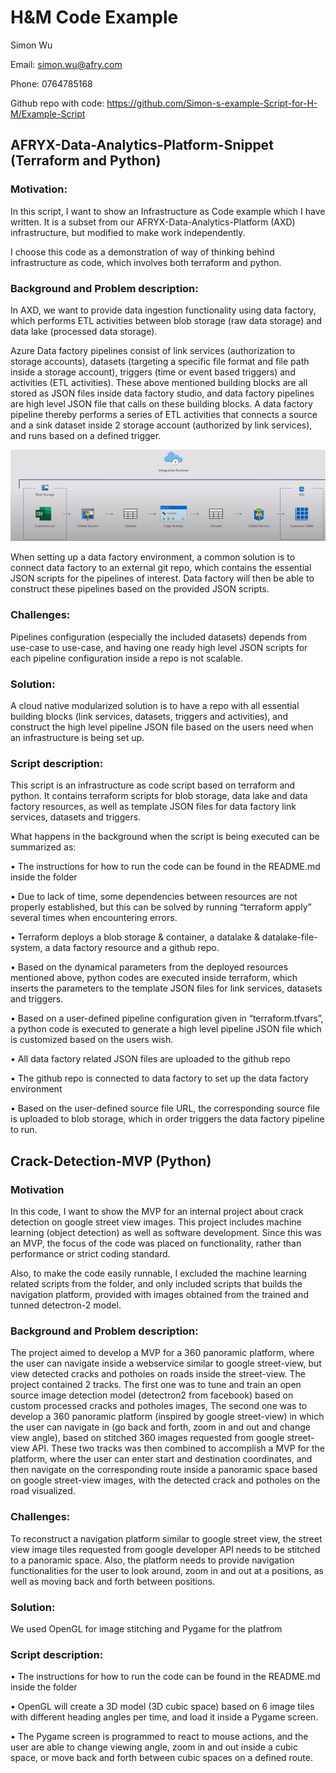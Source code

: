 # H&M Code Example
Simon Wu 

Email: simon.wu@afry.com

Phone: 0764785168

Github repo with code: https://github.com/Simon-s-example-Script-for-H-M/Example-Script

## AFRYX-Data-Analytics-Platform-Snippet (Terraform and Python)
### Motivation: 
In this script, I want to show an Infrastructure as Code example which I have written. It is a subset from our AFRYX-Data-Analytics-Platform (AXD) infrastructure, but modified to make work independently. 

I choose this code as a demonstration of way of thinking behind infrastructure as code, which involves both terraform and python.

### Background and Problem description:
In AXD, we want to provide data ingestion functionality using data factory, which performs ETL activities between blob storage (raw data storage) and data lake (processed data storage). 

Azure Data factory pipelines consist of link services (authorization to storage accounts), datasets (targeting a specific file format and file path inside a storage account), triggers (time or event based triggers) and activities (ETL activities). These above mentioned building blocks are all stored as JSON files inside data factory studio, and data factory pipelines are high level JSON file that calls on these building blocks. A data factory pipeline thereby performs a series of ETL activities that connects a source and a sink dataset inside 2 storage account (authorized by link services), and runs based on a defined trigger.  

![text](https://github.com/Simon-s-example-Script-for-H-M/Example-Script/blob/main/datafactory_illustration.png)

When setting up a data factory environment, a common solution is to connect data factory to an external git repo, which contains the essential JSON scripts for the pipelines of interest. Data factory will then be able to construct these pipelines based on the provided JSON scripts. 

### Challenges:
Pipelines configuration (especially the included datasets) depends from use-case to use-case, and having one ready high level JSON scripts for each pipeline configuration inside a repo is not scalable. 

### Solution:
A cloud native modularized solution is to have a repo with all essential building blocks (link services, datasets, triggers and activities), and construct the high level pipeline JSON file based on the users need when an infrastructure is being set up.

### Script description:
This script is an infrastructure as code script based on terraform and python. It contains terraform scripts for blob storage, data lake and data factory resources, as well as template JSON files for data factory link services, datasets and triggers. 

What happens in the background when the script is being executed can be summarized as:

•	The instructions for how to run the code can be found in the README.md inside the folder

•	Due to lack of time, some dependencies between resources are not properly established, but this can be solved by running “terraform apply” several times when encountering errors.

•	Terraform deploys a blob storage & container, a datalake & datalake-file-system, a data factory resource and a github repo.

•	Based on the dynamical parameters from the deployed resources mentioned above, python codes are executed inside terraform, which inserts the parameters to the template JSON files for link services, datasets and triggers.

•	Based on a user-defined pipeline configuration given in “terraform.tfvars”, a python code is executed to generate a high level pipeline JSON file which is customized based on the users wish.

•	All data factory related JSON files are uploaded to the github repo

•	The github repo is connected to data factory to set up the data factory environment

•	Based on the user-defined source file URL, the corresponding source file is uploaded to blob storage, which in order triggers the data factory pipeline to run.


## Crack-Detection-MVP (Python)
### Motivation
In this code, I want to show the MVP for an internal project about crack detection on google street view images. This project includes machine learning (object detection) as well as software development. Since this was an MVP, the focus of the code was placed on functionality, rather than performance or strict coding standard.

Also, to make the code easily runnable, I excluded the machine learning related scripts from the folder, and only included scripts that builds the navigation platform, provided with images obtained from the trained and tunned detectron-2 model.

### Background and Problem description:
The project aimed to develop a MVP for a 360 panoramic platform, where the user can navigate inside a webservice similar to google street-view, but view detected cracks and potholes on roads inside the street-view. The project contained 2 tracks. The first one was to tune and train an open source image detection model (detectron2 from facebook) based on custom processed cracks and potholes images, The second one was to develop a 360 panoramic platform (inspired by google street-view) in which the user can navigate in (go back and forth, zoom in and out and change view angle), based on stitched 360 images requested from google street-view API. These two tracks was then combined to accomplish a MVP for the platform, where the user can enter start and destination coordinates, and then navigate on the corresponding route inside a panoramic space based on google street-view images, with the detected crack and potholes on the road visualized.

### Challenges:
To reconstruct a navigation platform similar to google street view, the street view image tiles requested from google developer API needs to be stitched to a panoramic space. Also, the platform needs to provide navigation functionalities for the user to look around, zoom in and out at a positions, as well as moving back and forth between positions.   

### Solution:
We used OpenGL for image stitching and Pygame for the platfrom

### Script description:
•	The instructions for how to run the code can be found in the README.md inside the folder

•	OpenGL will create a 3D model (3D cubic space) based on 6 image tiles with different heading angles per time, and load it inside a Pygame screen.

•	The Pygame screen is programmed to react to mouse actions, and the user are able to change viewing angle, zoom in and out inside a cubic space, or move back and forth between cubic spaces on a defined route.
